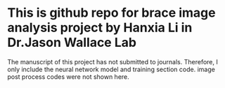 # This is github repo for brace image analysis project by Hanxia Li in Dr.Jason Wallace Lab 

The manuscript of this project has not submitted to journals.
Therefore, I only include the neural network model and training section code. image post process codes were not shown here.   
